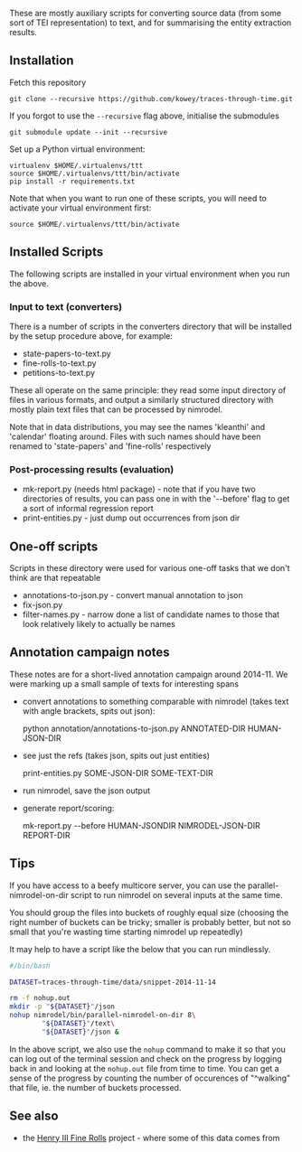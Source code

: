 These are mostly auxiliary scripts for converting source data (from some
sort of TEI representation) to text, and for summarising the entity
extraction results.

## Installation

Fetch this repository

    git clone --recursive https://github.com/kowey/traces-through-time.git

If you forgot to use the `--recursive` flag above, initialise the
submodules

    git submodule update --init --recursive

Set up a Python virtual environment:

    virtualenv $HOME/.virtualenvs/ttt
    source $HOME/.virtualenvs/ttt/bin/activate
    pip install -r requirements.txt

Note that when you want to run one of these scripts, you will need
to activate your virtual environment first:

    source $HOME/.virtualenvs/ttt/bin/activate


## Installed Scripts

The following scripts are installed in your virtual environment
when you run the above.

### Input to text (converters)

There is a number of scripts in the converters directory that
will be installed by the setup procedure above, for example:

* state-papers-to-text.py
* fine-rolls-to-text.py
* petitions-to-text.py

These all operate on the same principle: they read some input
directory of files in various formats, and output a similarly
structured directory with mostly plain text files that can be
processed by nimrodel.

Note that in data distributions, you may see the names 'kleanthi' and
'calendar' floating around.  Files with such names should have been
renamed to 'state-papers' and 'fine-rolls' respectively

### Post-processing results (evaluation)

* mk-report.py (needs html package) - note that if you have two
  directories of results, you can pass one in with the '--before'
  flag to get a sort of informal regression report
* print-entities.py - just dump out occurrences from json dir

## One-off scripts

Scripts in these directory were used for various one-off tasks
that we don't think are that repeatable

* annotations-to-json.py - convert manual annotation to json
* fix-json.py
* filter-names.py - narrow done a list of candidate names to those
  that look relatively likely to actually be names


## Annotation campaign notes

These notes are for a short-lived annotation campaign around 2014-11.
We were marking up a small sample of texts for interesting spans

* convert annotations to something comparable with nimrodel (takes text
  with angle brackets, spits out json):

     python annotation/annotations-to-json.py ANNOTATED-DIR HUMAN-JSON-DIR

* see just the refs (takes json, spits out just entities)

     print-entities.py SOME-JSON-DIR SOME-TEXT-DIR

* run nimrodel, save the json output
* generate report/scoring:

     mk-report.py --before HUMAN-JSONDIR NIMRODEL-JSON-DIR REPORT-DIR


## Tips

If you have access to a beefy multicore server, you can use the
parallel-nimrodel-on-dir script to run nimrodel on several inputs
at the same time.

You should group the files into buckets of roughly equal size (choosing
the right number of buckets can be tricky; smaller is probably better,
but not so small that you're wasting time starting nimrodel up
repeatedly)

It may help to have a script like the below that you can run mindlessly.

```bash
#/bin/bash

DATASET=traces-through-time/data/snippet-2014-11-14

rm -f nohup.out
mkdir -p "${DATASET}"/json
nohup nimrodel/bin/parallel-nimrodel-on-dir 8\
        "${DATASET}"/text\
        "${DATASET}"/json &
```

In the above script, we also use the `nohup` command to make it so that
you can log out of the terminal session and check on the progress by
logging back in and looking at the `nohup.out` file from time to time.
You can get a sense of the progress by counting the number of occurences
of "^walking" that file, ie. the number of buckets processed.

## See also

* the [Henry III Fine Rolls][finerolls] project - where some of this
  data comes from

[finerolls]: http://www.finerollshenry3.org.uk/home.html
[datr]: http://www.datr.org.uk
